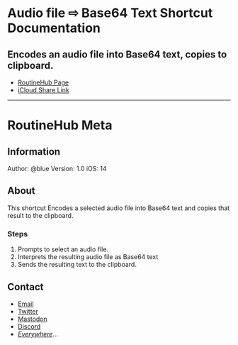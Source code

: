   # Audio file ⇨ Base64 Text Shortcut Documentation
## Encodes an audio file into Base64 text, copies to clipboard.

* [RoutineHub Page](https://routinehub.co/shortcut/8914/)
* [iCloud Share Link](https://www.icloud.com/shortcuts/a150696d6250486081d78c1293779a2f)
***
# RoutineHub Meta
## Information
Author: @blue
Version: 1.0
iOS: 14


## About
This shortcut Encodes a selected audio file into Base64 text and copies that result to the clipboard.

### Steps
1. Prompts to select an audio file.
2. Interprets the resulting audio file as Base64 text
3. Sends the resulting text to the clipboard.

## Contact
* [Email](mailto:davidblue@extratone.com) 
* [Twitter](https://twitter.com/NeoYokel)
* [Mastodon](https://mastodon.social/@DavidBlue)
* [Discord](https://discord.gg/0b9KQUKP858b0iZF)
* [*Everywhere*](https://www.notion.so/rotund/9fdc8e9610b34b8f991ebc148b760055?v=c170b58650c04fbdb7adc551a73d16a7)...